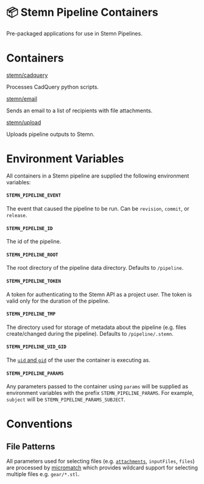 # 📦 Stemn Pipeline Containers

Pre-packaged applications for use in Stemn Pipelines.

# Containers

[stemn/cadquery](./cadquery)

Processes CadQuery python scripts.

[stemn/email](./email)

Sends an email to a list of recipients with file attachments.

[stemn/upload](./upload)

Uploads pipeline outputs to Stemn.

# Environment Variables

All containers in a Stemn pipeline are supplied the following environment variables:

#### `STEMN_PIPELINE_EVENT`

The event that caused the pipeline to be run. Can be `revision`, `commit`, or `release`.

#### `STEMN_PIPELINE_ID`

The id of the pipeline.

#### `STEMN_PIPELINE_ROOT`

The root directory of the pipeline data directory. Defaults to `/pipeline`.

#### `STEMN_PIPELINE_TOKEN`

A token for authenticating to the Stemn API as a project user. The token is valid only for the duration of the pipeline.

#### `STEMN_PIPELINE_TMP`

The directory used for storage of metadata about the pipeline (e.g. files create/changed during the pipeline). Defaults to `/pipeline/.stemn`.

#### `STEMN_PIPELINE_UID_GID`

The [`uid` and `gid`](http://www.linfo.org/uid.html) of the user the container is executing as.

#### `STEMN_PIPELINE_PARAMS`

Any parameters passed to the container using `params` will be supplied as environment variables with the prefix `STEMN_PIPELINE_PARAMS`. For example, `subject` will be `STEMN_PIPELINE_PARAMS_SUBJECT`.

# Conventions

## File Patterns

All parameters used for selecting files (e.g. [`attachments`](./email/#attachments), `inputFiles`, `files`) are processed by [micromatch](https://github.com/micromatch/micromatch) which provides wildcard support for selecting multiple files e.g. `gear/*.stl`.
